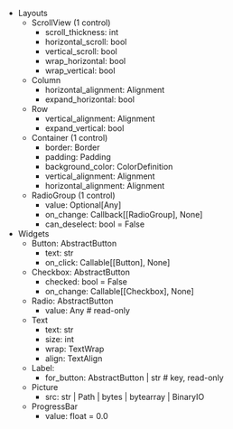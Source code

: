 * Layouts
  * ScrollView (1 control)
    * scroll_thickness: int
    * horizontal_scroll: bool
    * vertical_scroll: bool
    * wrap_horizontal: bool
    * wrap_vertical: bool
  * Column
    * horizontal_alignment: Alignment
    * expand_horizontal: bool
  * Row
    * vertical_alignment: Alignment
    * expand_vertical: bool
  * Container (1 control)
    * border: Border
    * padding: Padding
    * background_color: ColorDefinition
    * vertical_alignment: Alignment
    * horizontal_alignment: Alignment
  * RadioGroup (1 control)
    * value: Optional[Any]
    * on_change: Callback[[RadioGroup], None]
    * can_deselect: bool = False
* Widgets
  * Button: AbstractButton
    * text: str
    * on_click: Callable[[Button], None]
  * Checkbox: AbstractButton
    * checked: bool = False
    * on_change: Callable[[Checkbox], None]
  * Radio: AbstractButton
    * value: Any  # read-only
  * Text
    * text: str
    * size: int
    * wrap: TextWrap
    * align: TextAlign
  * Label:
    * for_button: AbstractButton | str  # key, read-only
  * Picture
    * src: str | Path | bytes | bytearray | BinaryIO
  * ProgressBar
    * value: float = 0.0
